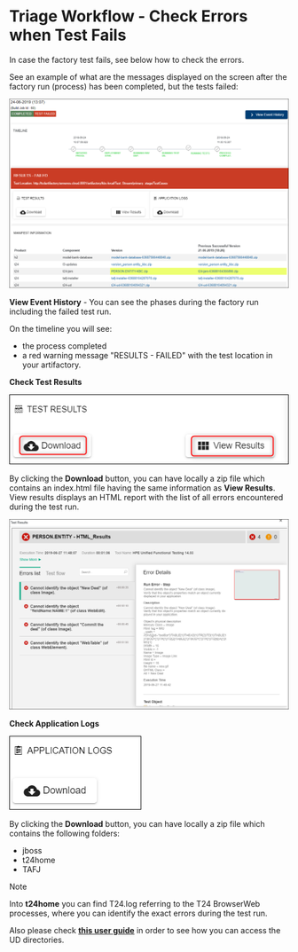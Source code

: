 # Triage Workflow - Check Errors when Test Fails #

In case the factory test fails, see below how to check the errors.

See an example of what are the messages displayed on the screen after the factory run (process) has been completed, but the tests failed:

![](./images/triage-overview.png)

**View Event History** - You can see the phases during the factory run including the failed test run.

On the timeline you will see:

- the process completed
- a red warning message "RESULTS - FAILED" with the test location in your artifactory.

**Check Test Results**

![](./images/triage-test-results.png)

By clicking the **Download** button, you can have locally a zip file which contains an index.html file having the same information as **View Results**. View results displays an HTML report with the list of all errors encountered during the test run.

![](./images/triage-view-results.png)

**Check Application Logs**

![](./images/triage-application-logs.png)

By clicking the **Download** button, you can have locally a zip file which contains the following folders:

- jboss
- t24home
- TAFJ

> [!Note]
> Into **t24home** you can find T24.log referring to the T24 BrowserWeb processes, where you can identify the exact errors during the test run.

Also please check <a href="http://documentation.temenos.cloud/home/techguides/access-t24-ud-directories.html" target="blank">**this user guide**</a> in order to see how you can access the UD directories. 

